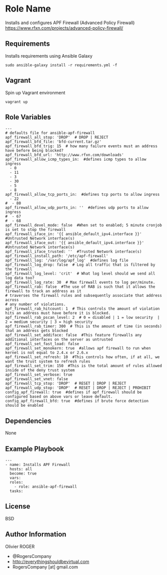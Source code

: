 Role Name
=========

Installs and configures APF Firewall (Advanced Policy Firewall)  
https://www.rfxn.com/projects/advanced-policy-firewall/

Requirements
------------

Installs requirements using Ansible Galaxy  
````
sudo ansible-galaxy install -r requirements.yml -f
````

Vagrant
-------

Spin up Vagrant environment  
````
vagrant up
````

Role Variables
--------------

````
---
# defaults file for ansible-apf-firewall
apf_firewall_all_stop: 'DROP'  # DROP | REJECT
apf_firewall_bfd_file: 'bfd-current.tar.gz'
apf_firewall_bfd_trig: 15  # how many failure events must an address have before being blocked?
apf_firewall_bfd_url: 'http://www.rfxn.com/downloads'
apf_firewall_allow_icmp_types_in:  #defines icmp types to allow ingress
  - 0
  - 11
  - 3
  - 30
  - 5
  - 8
apf_firewall_allow_tcp_ports_in:  #defines tcp ports to allow ingress
  - 22
#  - 80
apf_firewall_allow_udp_ports_in: ''  #defines udp ports to allow ingress
#  - 67
#  - 68
apf_firewall_devel_mode: false  #When set to enabled; 5 minute cronjob is set to stop the firewall
apf_firewall_iface_in: '{{ ansible_default_ipv4.interface }}'  #Untrusted Network interface(s)
apf_firewall_iface_out: '{{ ansible_default_ipv4.interface }}'  #Untrusted Network interface(s)
apf_firewall_iface_trusted: ''  #Trusted Network interface(s)
apf_firewall_install_path: '/etc/apf-firewall'
apf_firewall_log: '/var/log/apf_log'  #defines log file
apf_firewall_log_drop: false  # Log all traffic that is filtered by the firewall
apf_firewall_log_level: 'crit'  # What log level should we send all log data too?
apf_firewall_log_rate: 30  # Max firewall events to log per/minute.
apf_firewall_rab: false  #The use of RAB is such that it allows the firewall to track an address as it
# traverses the firewall rules and subsequently associate that address across
# any number of violations.
apf_firewall_rab_hitcount: 1  # This controls the amount of violation hits an address must have before it is blocked.
apf_firewall_rab_pscan_level: 2  # 0 = disabled | 1 = low security  | 2 = medium security | 3 = high security
apf_firewall_rab_timer: 300  # This is the amount of time (in seconds) that an address gets blocked
apf_firewall_set_addiface: false  #This feature firewalls any additional interfaces on the server as untrusted
apf_firewall_set_fast_load: false
apf_firewall_set_monokern: true  #allows apf firewall to run when kernel is not equal to 2.4.x or 2.6.x
apf_firewall_set_refresh: 10  #This controls how often, if at all, we want the trust system to refresh rules
apf_firewall_set_trim: 150  #This is the total amount of rules allowed inside of the deny trust system
apf_firewall_set_verbose: true
apf_firewall_set_vnet: false
apf_firewall_tcp_stop: 'DROP'  # RESET | DROP | REJECT
apf_firewall_udp_stop: 'DROP'  # RESET | DROP | REJECT | PROHIBIT
config_apf_firewall: true  #defines if apf_firewall should be configured based on above vars or leave default.
config_apf_firewall_bfd: true  #defines if brute force detection should be enabled
````

Dependencies
------------

None

Example Playbook
----------------

````
---
- name: Installs APF Firewall
  hosts: all
  become: true
  vars:
  roles:
    - role: ansible-apf-firewall
  tasks:
````

License
-------

BSD

Author Information
------------------

Olivier ROGER
- @RogersCompany
- http://everythingshouldbevirtual.com
- RogersCompany [at] gmail.com
